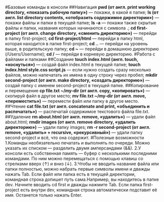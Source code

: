 #Базовые команды в консоли
##Навигация
**pwd (от англ. print working directory, «показать рабочую папку»)** — покажи, в какой я папке;
**ls (от англ. list directory contents, «отобразить содержимое директории»)** — покажи файлы и папки в текущей папке;
**ls -a** — покажи также скрытые файлы и папки, названия которых начинаются с символа .;
**cd first-project (от англ. change directory, «сменить директорию»)** — перейди в папку first-project;
**cd first-project/html** — перейди в папку html, которая находится в папке first-project;
**cd ..** — перейди на уровень выше, в родительскую папку;
**cd ~** — перейди в домашнюю директорию (/Users/Username);
**cd /** — перейди в корневую директорию.
#Работа с файлами и папками
##Создание
**touch index.html (англ. touch, «коснуться»)** — создай файл index.html в текущей папке;
**touch index.html style.css script.js** — если нужно создать сразу несколько файлов, можно напечатать их имена в одну строку через пробел;
**mkdir second-project (от англ. make directory, «создать директорию»)** — создай папку с именем second-project в текущей папке.
##Копирование и перемещение
**cp file.txt ~/my-dir (от англ. copy, «копировать»)** — скопируй файл в другое место;
**mv file.txt ~/my-dir (от англ. move, «переместить»)** — перемести файл или папку в другое место.
##Чтение
**cat file.txt (от англ. concatenate and print, «объединить и распечатать»)** — распечатай содержимое текстового файла file.txt.
##Удаление
**rm about.html (от англ. remove, «удалить»)** — удали файл about.html;
**rmdir images (от англ. remove directory, «удалить директорию»)** — удали папку images;
**rm -r second-project (от англ. remove, «удалить» + recursive, «рекурсивный»)** — удали папку second-project и всё, что она содержит.
#Полезные возможности
1.Команды необязательно печатать и выполнять по очереди. Можно указать их списком — разделить двумя амперсандами (&&).
2.У консоли есть собственная память — буфер с несколькими последними командами. По ним можно перемещаться с помощью клавиш со стрелками вверх (↑) и вниз (↓).
3.Чтобы не вводить название файла или папки полностью, можно набрать первые символы имени и дважды нажать Tab. Если файл или папка есть в текущей директории, командная строка допишет путь сама.Например, вы находитесь в папке dev. Начните вводить cd first и дважды нажмите Tab. Если папка first-project есть внутри dev, командная строка автоматически подставит её имя. Останется только нажать Enter.